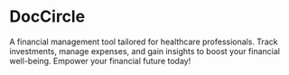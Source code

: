 # DocCircle
A financial management tool tailored for healthcare professionals. Track investments, manage expenses, and gain insights to boost your financial well-being. Empower your financial future today!
